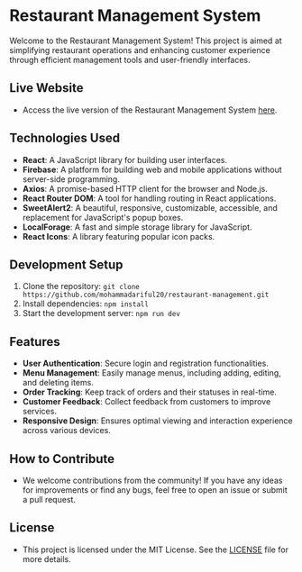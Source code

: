# Restaurant Management System

Welcome to the Restaurant Management System! This project is aimed at simplifying restaurant operations and enhancing customer experience through efficient management tools and user-friendly interfaces.

## Live Website

- Access the live version of the Restaurant Management System [here](https://restaurant-management-37bf5.web.app).

## Technologies Used

- **React**: A JavaScript library for building user interfaces.
- **Firebase**: A platform for building web and mobile applications without server-side programming.
- **Axios**: A promise-based HTTP client for the browser and Node.js.
- **React Router DOM**: A tool for handling routing in React applications.
- **SweetAlert2**: A beautiful, responsive, customizable, accessible, and replacement for JavaScript's popup boxes.
- **LocalForage**: A fast and simple storage library for JavaScript.
- **React Icons**: A library featuring popular icon packs.

## Development Setup

1. Clone the repository: `git clone https://github.com/mohammadariful20/restaurant-management.git`
2. Install dependencies: `npm install`
3. Start the development server: `npm run dev`

## Features

- **User Authentication**: Secure login and registration functionalities.
- **Menu Management**: Easily manage menus, including adding, editing, and deleting items.
- **Order Tracking**: Keep track of orders and their statuses in real-time.
- **Customer Feedback**: Collect feedback from customers to improve services.
- **Responsive Design**: Ensures optimal viewing and interaction experience across various devices.

## How to Contribute

- We welcome contributions from the community! If you have any ideas for improvements or find any bugs, feel free to open an issue or submit a pull request.

## License

- This project is licensed under the MIT License. See the [LICENSE](https://github.com/your-username/restaurant-management/blob/main/LICENSE) file for more details.
